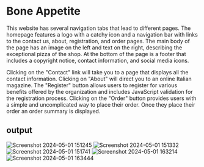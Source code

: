 # Bone Appetite

This website has several navigation tabs that lead to different pages. The homepage features a logo with a catchy icon and a navigation bar with links to the contact us, about, registration, and order pages. The main body of the page has an image on the left and text on the right, describing the exceptional pizza of the shop. At the bottom of the page is a footer that includes a copyright notice, contact information, and social media icons. 

Clicking on the "Contact" link will take you to a page that displays all the contact information. Clicking on "About" will direct you to an online Italian magazine. The "Register" button allows users to register for various benefits offered by the organization and includes JavaScript validation for the registration process. Clicking on the "Order" button provides users with a simple and uncomplicated way to place their order. Once they place their order an order summary is displayed.
## output

![Screenshot 2024-05-01 151245](https://github.com/Lincy3777/SaT_assignment/assets/156225992/0b1891db-3e84-4789-9392-e63fd70bc554)
![Screenshot 2024-05-01 151332](https://github.com/Lincy3777/SaT_assignment/assets/156225992/5b2d09df-55da-4ac1-9d7a-b013b397b845)
![Screenshot 2024-05-01 151741](https://github.com/Lincy3777/SaT_assignment/assets/156225992/6db28c68-6d30-434d-b19d-28416b896689)
![Screenshot 2024-05-01 163214](https://github.com/Lincy3777/SaT_assignment/assets/156225992/36ba47b2-24e7-4a10-a22e-fee841295037)
![Screenshot 2024-05-01 163444](https://github.com/Lincy3777/SaT_assignment/assets/156225992/f86ab340-dd78-4783-918f-660e42ec08f1)
